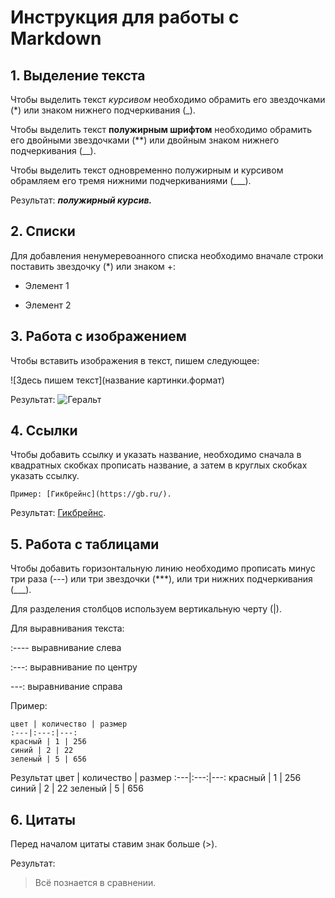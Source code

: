 # Инструкция для работы с Markdown

## 1. Выделение текста
Чтобы выделить текст *курсивом* необходимо обрамить его звездочками (*) или знаком нижнего подчеркивания (_).

Чтобы выделить текст **полужирным шрифтом** необходимо обрамить его двойными звездочками (**) или двойным знаком нижнего подчеркивания (__).

Чтобы выделить текст одновременно полужирным и курсивом обрамляем его тремя нижними подчеркиваниями (___).

Результат: ___полужирный курсив.___

## 2. Списки
Для добавления ненумеревоанного списка необходимо вначале строки поставить звездочку (*) или знаком +:
* Элемент 1
+ Элемент 2

## 3. Работа с изображением

Чтобы вставить изображения в текст, пишем следующее:

![Здесь пишем текст](название картинки.формат)

Результат:
![Геральт](Геральт.jpg)


## 4. Ссылки

Чтобы добавить ссылку и указать название, необходимо сначала в квадратных скобках прописать название, а затем в круглых скобках указать ссылку.

    Пример: [Гикбрейнс](https://gb.ru/).

Результат: [Гикбрейнс](https://gb.ru/).

## 5. Работа с таблицами

Чтобы добавить горизонтальную линию необходимо прописать минус три раза (---) или три звездочки (***), или три нижних подчеркивания (___).

Для разделения столбцов используем вертикальную черту (|).

Для выравнивания текста:

:---- выравнивание слева

:---: выравнивание по центру

---: выравнивание справа

Пример:

    цвет | количество | размер
    :---|:---:|---:
    красный | 1 | 256
    синий | 2 | 22
    зеленый | 5 | 656
Результат
цвет | количество | размер
:---|:---:|---:
красный | 1 | 256
синий | 2 | 22
зеленый | 5 | 656


## 6. Цитаты

Перед началом цитаты ставим знак больше (>).

Результат:

> Всё познается в сравнении.
